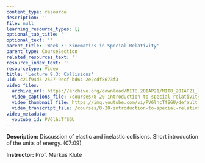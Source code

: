 ```yaml
---
content_type: resource
description: ''
file: null
learning_resource_types: []
optional_tab_title: ''
optional_text: ''
parent_title: 'Week 3: Kinematics in Special Relativity'
parent_type: CourseSection
related_resources_text: ''
resource_index_text: ''
resourcetype: Video
title: 'Lecture 9.3: Collisions'
uid: c21f94d3-2527-9ecf-bd64-2e2cdf8673f3
video_files:
  archive_url: https://archive.org/download/MIT8.20IAP21/MIT8_20IAP21_lec09-3_300k.mp4
  video_captions_file: /courses/8-20-introduction-to-special-relativity-january-iap-2021/02116fdbdbf456378e3ba18ad55abeb1_PV6lhcTfSGU.vtt
  video_thumbnail_file: https://img.youtube.com/vi/PV6lhcTfSGU/default.jpg
  video_transcript_file: /courses/8-20-introduction-to-special-relativity-january-iap-2021/41ab26cb561c8475fce067c1cec92a91_PV6lhcTfSGU.pdf
video_metadata:
  youtube_id: PV6lhcTfSGU
---
```


**Description:** Discussion of elastic and inelastic collisions. Short introduction of the units of energy. (07:09)

**Instructor:** Prof. Markus Klute